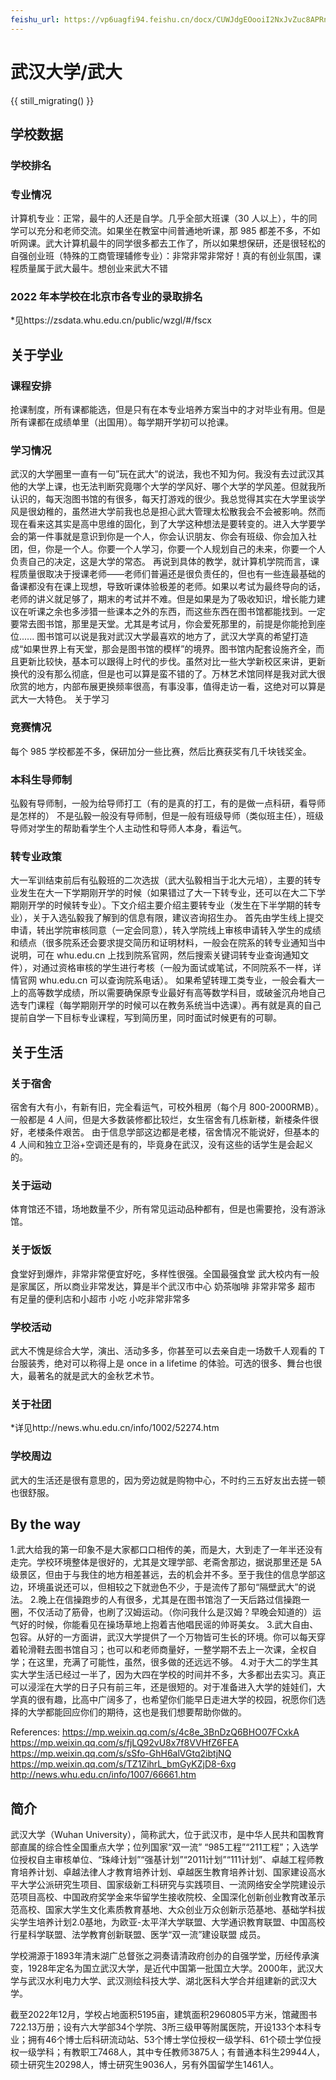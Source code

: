 ```yaml
---
feishu_url: https://vp6uagfi94.feishu.cn/docx/CUWJdgEOooiI2NxJvZuc8APRnTb
---
```


# 武汉大学/武大

{{ still_migrating() }}

## 学校数据

### 学校排名

### 专业情况

计算机专业：正常，最牛的人还是自学。几乎全部大班课（30 人以上），牛的同学可以充分和老师交流。如果坐在教室中间普通地听课，那 985 都差不多，不如听网课。武大计算机最牛的同学很多都去工作了，所以如果想保研，还是很轻松的
自强创业班（特殊的工商管理辅修专业）：非常非常非常好！真的有创业氛围，课程质量属于武大最牛。想创业来武大不错

### 2022 年本学校在北京市各专业的录取排名

\*见https://zsdata.whu.edu.cn/public/wzgl/#/fscx

## 关于学业

### 课程安排

抢课制度，所有课都能选，但是只有在本专业培养方案当中的才对毕业有用。但是所有课都在成绩单里（出国用）。每学期开学初可以抢课。

### 学习情况

武汉的大学圈里一直有一句”玩在武大”的说法，我也不知为何。我没有去过武汉其他的大学上课，也无法判断究竟哪个大学的学风好、哪个大学的学风差。但就我所认识的，每天泡图书馆的有很多，每天打游戏的很少。我总觉得其实在大学里谈学风是很幼稚的，虽然进大学前我也总是担心武大管理太松散我会不会被影响。然而现在看来这其实是高中思维的固化，到了大学这种想法是要转变的。进入大学要学会的第一件事就是意识到你是一个人，你会认识朋友、你会有班级、你会加入社团，但，你是一个人。你要一个人学习，你要一个人规划自己的未来，你要一个人负责自己的决定，这是大学的常态。
再说到具体的教学，就计算机学院而言，课程质量很取决于授课老师——老师们普遍还是很负责任的，但也有一些连最基础的备课都没有在课上现想，导致听课体验极差的老师。如果以考试为最终导向的话，老师的讲义就足够了，期末的考试并不难。但是如果是为了吸收知识，增长能力建议在听课之余也多涉猎一些课本之外的东西，而这些东西在图书馆都能找到。一定要常去图书馆，那里是天堂。尤其是考试月，你会爱死那里的，前提是你能抢到座位......
图书馆可以说是我对武汉大学最喜欢的地方了，武汉大学真的希望打造成“如果世界上有天堂，那会是图书馆的模样”的境界。图书馆内配套设施齐全，而且更新比较快，基本可以跟得上时代的步伐。虽然对比一些大学新校区来讲，更新换代的没有那么彻底，但是也可以算是蛮不错的了。万林艺术馆同样是我对武大很欣赏的地方，内部布展更换频率很高，有事没事，值得走访一看，这绝对可以算是武大一大特色。
关于学习

### 竞赛情况

每个 985 学校都差不多，保研加分一些比赛，然后比赛获奖有几千块钱奖金。

### 本科生导师制

弘毅有导师制，一般为给导师打工（有的是真的打工，有的是做一点科研，看导师是怎样的）
不是弘毅一般没有导师制，但是一般有班级导师（类似班主任），班级导师对学生的帮助看学生个人主动性和导师人本身，看运气。

### 转专业政策

大一军训结束前后有弘毅班的二次选拔（武大弘毅相当于北大元培），主要的转专业发生在大一下学期刚开学的时候（如果错过了大一下转专业，还可以在大二下学期刚开学的时候转专业）。下文介绍主要介绍主要转专业（发生在下半学期的转专业），关于入选弘毅我了解到的信息有限，建议咨询招生办。
首先由学生线上提交申请，转出学院审核同意（一定会同意），转入学院线上审核申请转入学生的成绩和绩点（很多院系还会要求提交简历和证明材料，一般会在院系的转专业通知当中说明，可在 whu.edu.cn 上找到院系官网，然后搜索关键词转专业查询通知文件），对通过资格审核的学生进行考核（一般为面试或笔试，不同院系不一样，详情官网 whu.edu.cn 可以查询院系电话）。
如果希望转理工类专业，一般会看大一上的高等数学成绩，所以需要确保原专业最好有高等数学科目，或破釜沉舟地自己选专门课程（每学期刚开学的时候可以在教务系统当中选课）。再有就是真的自己提前自学一下目标专业课程，写到简历里，同时面试时候更有的可聊。

## 关于生活

### 关于宿舍

宿舍有大有小，有新有旧，完全看运气，可校外租房（每个月 800-2000RMB）。一般都是 4 人间，但是大多数装修都比较烂，女生宿舍有几栋新楼，新楼条件很好，老楼条件艰苦。
由于信息学部这边都是老楼，宿舍情况不能说好，但基本的 4 人间和独立卫浴+空调还是有的，毕竟身在武汉，没有这些的话学生是会起义的。

### 关于运动

体育馆还不错，场地数量不少，所有常见运动品种都有，但是也需要抢，没有游泳馆。

### 关于饭饭

食堂好到爆炸，非常非常便宜好吃，多样性很强。全国最强食堂
武大校内有一般是家属区，所以商业非常发达，算是半个武汉市中心
奶茶咖啡
非常非常多
超市
有足量的便利店和小超市
小吃
小吃非常非常多

### 学校活动

武大不愧是综合大学，演出、活动多多，你甚至可以去亲自走一场数千人观看的 T 台服装秀，绝对可以称得上是 once in a lifetime 的体验。可选的很多、舞台也很大，最著名的就是武大的金秋艺术节。

### 关于社团

\*详见http://news.whu.edu.cn/info/1002/52274.htm

### 学校周边

武大的生活还是很有意思的，因为旁边就是购物中心，不时约三五好友出去搓一顿也很舒服。

## By the way

1.武大给我的第一印象不是大家都口口相传的美，而是大，大到走了一年半还没有走完。学校环境整体是很好的，尤其是文理学部、老斋舍那边，据说那里还是 5A 级景区，但由于与我住的地方相差甚远，去的机会并不多。至于我住的信息学部这边，环境虽说还可以，但相较之下就逊色不少，于是流传了那句“隔壁武大”的说法。 2.晚上在信操跑步的人有很多，尤其是在图书馆泡了一天后路过信操跑一圈，不仅活动了筋骨，也刷了汉姆运动。（你问我什么是汉姆？早晚会知道的）运气好的时候，你能看见在操场草地上抱着吉他唱民谣的帅哥美女。 3.武大自由、包容。从好的一方面讲，武汉大学提供了一个万物皆可生长的环境。你可以每天穿着轮滑鞋去图书馆自习；也可以和老师商量好，一整学期不去上一次课，全权自学；在这里，充满了可能性，虽然，很多做的还远远不够。 4.对于大二的学生其实大学生活已经过一半了，因为大四在学校的时间并不多，大多都出去实习。真正可以浸淫在大学的日子只有前三年，还是很短的。对于准备进入大学的娃娃们，大学真的很有趣，比高中广阔多了，也希望你们能早日走进大学的校园，祝愿你们选择的大学都能回应你们的期待，这也是我们想要帮助你做的。

References:
https://mp.weixin.qq.com/s/4c8e_3BnDzQ6BHO07FCxkA
https://mp.weixin.qq.com/s/fjLQ92vU8x7f8VVHfZ6FEA
https://mp.weixin.qq.com/s/sSfo-GhH6alVGtq2ibtjNQ
https://mp.weixin.qq.com/s/TZ1ZihrL_bmGyKZjD8-6xg
http://news.whu.edu.cn/info/1007/66661.htm

## 简介
武汉大学（Wuhan University），简称武大，位于武汉市，是中华人民共和国教育部直属的综合性全国重点大学；位列国家“双一流”  “985工程”“211工程”；入选学位授权自主审核单位、“珠峰计划”“强基计划”“2011计划”“111计划”、卓越工程师教育培养计划、卓越法律人才教育培养计划、卓越医生教育培养计划、国家建设高水平大学公派研究生项目、国家级新工科研究与实践项目、一流网络安全学院建设示范项目高校、中国政府奖学金来华留学生接收院校、全国深化创新创业教育改革示范高校、国家大学生文化素质教育基地、大众创业万众创新示范基地、基础学科拔尖学生培养计划2.0基地，为欧亚-太平洋大学联盟、大学通识教育联盟、中国高校行星科学联盟、法学教育创新联盟、医学“双一流”建设联盟  成员。

学校溯源于1893年清末湖广总督张之洞奏请清政府创办的自强学堂，历经传承演变，1928年定名为国立武汉大学，是近代中国第一批国立大学。2000年，武汉大学与武汉水利电力大学、武汉测绘科技大学、湖北医科大学合并组建新的武汉大学。

截至2022年12月，学校占地面积5195亩，建筑面积2960805平方米，馆藏图书722.13万册；设有六大学部34个学院、3所三级甲等附属医院，开设133个本科专业；拥有46个博士后科研流动站、53个博士学位授权一级学科、61个硕士学位授权一级学科；有教职工7468人，其中专任教师3875人；有普通本科生29944人，硕士研究生20298人，博士研究生9036人，另有外国留学生1461人。
